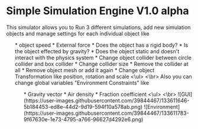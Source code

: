 # Simple Simulation Engine V1.0 alpha
This simulator allows you to Run 3 different simulations, add new simulation objects and manage settings for each individual object like
<ul>
* object speed
* External force
* Does the object has a rigid body?
* Is the object effected by gravity?
* Does the object static and doesn't interact with the physics system
* Change object collider between circle collider and box collider
* Change collider size
* Remove the collider at all
* Remove object mesh or add it again
* Change object Transformation like position, rotation and scale
<\ul>
<\br>
Also you can change global variables "Environment Constraints" like 
<ul>
* Gravity vector
* Air density
* Fraction coefficient
<\ul>
<\br>
![GUI](https://user-images.githubusercontent.com/39844467/133611646-5b184453-ed8e-44d2-9d19-594f10a578ab.png)
![Environment](https://user-images.githubusercontent.com/39844467/133611783-9f67630e-1e73-4795-a766-96627d4292e6.png)
